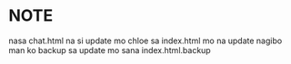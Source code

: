 # NOTE
nasa chat.html na si update mo chloe sa index.html mo na update
nagibo man ko backup sa update mo sana index.html.backup


